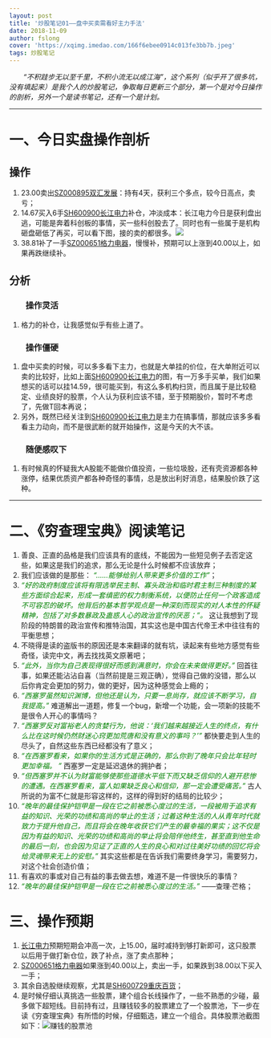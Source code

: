 ```yaml
---
layout: post
title: '炒股笔记01——盘中买卖需看好主力手法'
date: 2018-11-09
author: fslong
cover: 'https://xqimg.imedao.com/166f6ebee0914c013fe3bb7b.jpeg'
tags: 炒股笔记
---
```


*&emsp;&emsp;“不积跬步无以至千里，不积小流无以成江海”，这个系列（似乎开了很多坑，没有填起来）是我个人的炒股笔记，争取每日更新三个部分，第一个是对今日操作的剖析，另外一个是读书笔记，还有一个是计划。*

---
# 一、今日实盘操作剖析

## 操作
1. 23.00卖出[SZ000895双汇发展](https://xueqiu.com/S/SZ000895)：持有4天，获利三个多点，较今日高点，卖亏；
2. 14.67买入6手[SH600900长江电力](https://xueqiu.com/S/SH600900)补仓，冲淡成本：长江电力今日是获利盘出逃，可能是奔着科创板的事情，买一些科创股去了。同时也有一些属于是机构砸盘砸低了再买，可以看下图，接的卖的都很多。![](https://xqimg.imedao.com/166f6ebee0914c013fe3bb7b.jpeg)
3. 38.81补了一手[SZ000651格力电器](https://xueqiu.com/S/SZ000651)，慢慢补，预期可以上涨到40.00以上，如果再跌继续补。

## 分析
### &emsp;&emsp;操作灵活
1. 格力的补仓，让我感觉似乎有些上道了。

### &emsp;&emsp;操作僵硬
1. 盘中买卖的时候，可以多多看下主力，也就是大单挂的价位，在大单附近可以卖的比较好，比如上面[SH600900长江电力](https://xueqiu.com/S/SH600900)的图，有一万多手买单，我们如果想买的话可以挂14.59，很可能买到，有这么多机构扫货，而且属于是比较稳定、业绩良好的股票，个人认为获利应该不错，至于预期股价，暂时不考虑了，先做T回本再说；
2. 另外，既然已经关注到[SH600900长江电力](https://xueqiu.com/S/SH600900)是主力在搞事情，那就应该多多看看主力动向，而不是很武断的就开始操作，这是今天的大不该。

### &emsp;&emsp;随便感叹下
1. 有时候真的怀疑我大A股能不能做价值投资，一些垃圾股，还有壳资源都各种涨停，结果优质资产都各种奇怪的事情，总是放出利好消息，结果股价跌了这种。

---
# 二、《穷查理宝典》阅读笔记
1. 善良、正直的品格是我们应该具有的底线，不能因为一些短见例子去否定这些，如果这是我们的追求，那么无论是什么时候都不应该放弃；
2. 我们应该做的是那些： *<font color='green'>“……能够给别人带来更多价值的工作”</font>*；
3. *<font color='green'>“好的政府制度应该将有限选举民主制、寡头政治和临时君主制三种制度的某些方面综合起来，形成一套缜密的权力制衡系统，以便防止任何一个政客造成不可容忍的破坏。他背后的基本哲学观点是一种深刻而现实的对人本性的怀疑精神，包括了对多数暴政及蛊惑人心的政治宣传的厌恶；”。</font>* 这让我想到了现阶段的特朗普的政治宣传和推特治国，其实这也是中国古代帝王术中往往有的平衡思想；
4. 不晓得是读的盗版书的原因还是本来翻译的就有坑，读起来有些地方感觉有些奇怪，读完中文，再去找找英文原著吧；
5. *<font color='green'>“此外，当你为自己表现得很好而感到满意时，你会在未来做得更好。”</font>* 回首往事，如果还能沾沾自喜（当然前提是三观正确），觉得自己做的没错，那么以后你肯定会更加的努力，做的更好，因为这种感觉会上瘾的；
6. *<font color='green'>“西塞罗虽然知识渊博，但他还是认为，只要一息尚存，就应该不断学习，自我提高。”</font>* 难道解出一道题，修复一个bug，新增一个功能，会一项新的技能不是很令人开心的事情吗？
7. *<font color='green'>“西塞罗反对富裕老人的贪婪行为，他说：‘我们越来越接近人生的终点，有什么比在这时候仍然财迷心窍更加荒唐和没有意义的事吗？’”</font>* 都快要走到人生的尽头了，自然这些东西已经都没有了意义；
8. *<font color='green'>“在西塞罗看来，如果你的生活方式是正确的，那么你到了晚年只会比年轻时更加幸福。 ”</font>* 西塞罗一定是延迟退休的拥护者；
9. *<font color='green'>“但西塞罗并不认为财富能够使那些道德水平低下而又缺乏信仰的人避开悲惨的遭遇。在西塞罗看来，富人如果缺乏良心和信仰，那一定会遭受痛苦。”</font>* 古人所说的为富不仁就是形容这样的，这样的得到好的结局的比较少；
10. *<font color='green'>“晚年的最佳保护铠甲是一段在它之前被悉心度过的生活，一段被用于追求有益的知识、光荣的功绩和高尚的举止的生活；过着这种生活的人从青年时代就致力于提升他自己，而且将会在晚年收获它们产生的最幸福的果实；这不仅是因为有益的知识、光荣的功绩和高尚的举止将会陪伴他终生，甚至直到他生命的最后一刻，也会因为见证了正直的人生的良心和对过往美好功绩的回忆将会给灵魂带来无上的安慰。”</font>* 其实这些都是在告诉我们需要终身学习，需要努力，对这个社会创造价值；
11. 有喜欢的事或对自己有益的事去做去想，难道不是一件很快乐的事情？
12. *<font color='green'>“晚年的最佳保护铠甲是一段在它之前被悉心度过的生活。”</font>* ——查理·芒格；

# 三、操作预期
1. [长江电力](https://xueqiu.com/S/SH600900)预期短期会冲高一次，上15.00，届时减持到够打新即可，这只股票以后用于做打新仓位，跌了补点，涨了卖点那种；
2. [SZ000651格力电器](https://xueqiu.com/S/SZ000651)如果涨到40.00以上，卖出一手，如果跌到38.00以下买入一手；
3. 其余自选股继续观察，尤其是[SH600729重庆百货](https://xueqiu.com/S/SH600729)；
4. 是时候仔细认真挑选一些股票，建个组合长线操作了，一些不熟悉的少碰，最多做下超短线。目前持有过，且赚钱较多的股票建立了一个股票池，下一步在读《穷查理宝典》有所悟的时候，仔细甄选，建立一个组合。具体股票池截图如下：![赚钱的股票池](https://fslong.oss-cn-beijing.aliyuncs.com/for_web/%E4%B8%AA%E4%BA%BA%E8%B5%9A%E9%92%B1%E7%9A%84%E8%82%A1%E7%A5%A8%E6%B1%A0.jpg)
